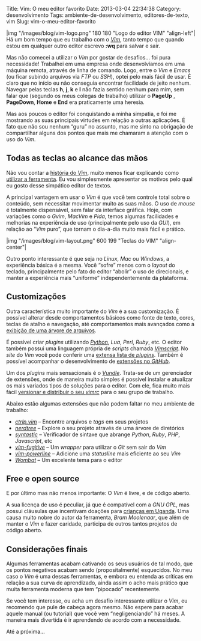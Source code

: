 Title: Vim: O meu editor favorito
Date: 2013-03-04 22:34:38
Category: desenvolvimento
Tags: ambiente-de-desenvolvimento, editores-de-texto, vim
Slug: vim-o-meu-editor-favorito


|img "/images/blog/vim-logo.png" 180 180 "Logo do editor VIM" "align-left"|
Há um bom tempo que eu trabalho com o [*Vim*][],
tanto tempo que quando estou em qualquer outro editor escrevo **:wq**
para salvar e sair.

Mas não comecei a utilizar o *Vim* por gostar de desafios… foi pura
necessidade! Trabalhei em uma empresa onde desenvolvíamos em uma máquina
remota, através de linha de comando. Logo, entre o *Vim* e *Emacs* (ou
ficar subindo arquivos via *FTP* ou *SSH*), optei pelo mais fácil de
usar. É claro que no início eu não conseguia encontrar facilidade de
jeito nenhum. Navegar pelas teclas **h**, **j**, **k** e **l** não fazia
sentido nenhum para mim, sem falar que (segundo os meus colegas de
trabalho) utilizar o **PageUp** , **PageDown**, **Home** e **End** era
praticamente uma heresia.

<!-- PELICAN_END_SUMMARY -->

Mas aos poucos o editor foi conquistando a minha simpatia, e foi me
mostrando as suas principais virtudes em relação a outras aplicações. É
fato que não sou nenhum “guru” no assunto, mas me sinto na obrigação de
compartilhar alguns dos pontos que mais me chamaram a atenção com o uso
do *Vim*.


Todas as teclas ao alcance das mãos
-----------------------------------

Não vou contar a [história do *Vim*][], muito menos ficar explicando
como [utilizar a ferramenta][]. Eu vou simplesmente apresentar os
motivos pelo qual eu gosto desse simpático editor de textos.

A principal vantagem em usar o *Vim* é que você tem controle total sobre
o conteúdo, sem necessitar movimentar muito as suas mãos. O uso de
*mouse* é totalmente dispensável, sem falar da interface gráfica. Hoje,
com variações como o *Gvim*, *MacVim* e *Pida*, temos algumas
facilidades e melhorias na experiência de uso (principalmente pelo uso
da *GUI*), em relação ao “*Vim* puro”, que tornam o dia-a-dia muito mais
fácil e prático.

|img "/images/blog/vim-layout.png" 600 199 "Teclas do VIM" "align-center"|

Outro ponto interessante é que seja no *Linux*, *Mac* ou *Windows*, a
experiência básica é a mesma. Você “sofre” menos com o *layout* do
teclado, principalmente pelo fato do editor “abolir” o uso de
direcionais, e manter a experiência mais “uniforme” independentemente da
plataforma.


Customizações
-------------

Outra característica muito importante do *Vim* é a sua customização. É
possível alterar desde comportamentos básicos como fonte de texto,
cores, teclas de atalho e navegação, até comportamentos mais avançados
como a [exibição de uma árvore de arquivos][].

É possível criar *plugins* utilizando [*Python*][], *Lua*, *Perl*,
*Ruby*, etc. O editor também possui uma linguagem própria de *scripts*
chamada [*Vimscript*][]. No *site* do *Vim* você pode conferir uma
[extensa lista de *plugins*][]. Também é possível acompanhar o
desenvolvimento de [extensões no *GitHub*][].

Um dos *plugins* mais sensacionais é o [*Vundle*][]. Trata-se de um
gerenciador de extensões, onde de maneira muito simples é possível
instalar e atualizar os mais variados tipos de soluções para o editor.
Com ele, fica muito mais fácil [versionar e distribuir o seu *vimrc*][]
para o seu grupo de trabalho.

Abaixo estão algumas extensões que não podem faltar no meu ambiente de
trabalho:

* [*ctrlp.vim*][] – Encontre arquivos e *tags* em seus projetos
* [*nerdtree*][] – Explore o seu projeto através de uma árvore de
    diretórios
* [*syntastic*][] – Verificador de sintaxe que abrange *Python*,
    *Ruby*, *PHP*, *Javascript*, etc
* [*vim-fugitive*][] – Um *wrapper* para utilizar o *Git* sem sair do
    *Vim*
* [*vim-powerline*][] – Adicione uma *statusline* mais eficiente ao
    seu *Vim*
* [*Wombat*][] – Um excelente tema para o editor


Free e open source
------------------

E por último mas não menos importante: O *Vim* é livre, e de código
aberto.

A sua licença de uso é peculiar, já que é compatível com a
*GNU GPL*, mas possui cláusulas que incentivam
doações para [crianças em Uganda][]. Uma causa muito nobre do autor da
ferramenta, *Bram Moolenaar*, que além de manter o *Vim* e fazer
caridade, participa de outros tantos projetos de código aberto.


Considerações finais
--------------------

Algumas ferramentas acabam cativando os seus usuários de tal modo, que
os pontos negativos acabam sendo (propositalmente) esquecidos. No meu
caso o *Vim* é uma dessas ferramentas, e embora eu entenda as críticas
em relação a sua curva de aprendizado, ainda assim o acho mais prático
que muita ferramenta moderna que tem “pipocado” recentemente.

Se você tem interesse, ou acha um desafio interessante utilizar o *Vim*,
eu recomendo que pule de cabeça agora mesmo. Não espere para acabar
aquele manual (ou tutorial) que você vem “negligenciando” há meses. A
maneira mais divertida é ir aprendendo de acordo com a necessidade.

Até a próxima…


  [*Vim*]: http://www.vim.org/
    "Página oficial do Vim"
  [história do *Vim*]: http://en.wikipedia.org/wiki/Vim_(text_editor)
    "Leia mais sobre o Vim na Wikipedia"
  [utilizar a ferramenta]: http://aurelio.net/vim/
    "o site do Aurélio é um dos melhores locais para se aprender Vim"
  [exibição de uma árvore de arquivos]: http://net.tutsplus.com/tutorials/other/vim-essential-plugin-nerdtree/
    "Conheça o NerdTree"
  [*Python*]: {tag}python
    "Leia mais sobre Python"
  [*Vimscript*]: http://en.wikipedia.org/wiki/Vimscript
    "Saiba mais sobre a Vimscript no Wikipedia"
  [extensa lista de *plugins*]: http://www.vim.org/scripts/index.php
    "Vim scripts"
  [extensões no *GitHub*]: https://github.com/vim-scripts
    "vim-scripts no GitHub"
  [*Vundle*]: https://github.com/gmarik/vundle
    "Repositório do Vundle no GitHub"
  [versionar e distribuir o seu *vimrc*]: https://github.com/kplaube/vimfiles
    "Veja o meu vimrc no GitHub"
  [*ctrlp.vim*]: https://github.com/kien/ctrlp.vim
    "Ctrlp no GitHub"
  [*nerdtree*]: https://github.com/scrooloose/nerdtree
    "Nerdtree no GitHub"
  [*syntastic*]: https://github.com/scrooloose/syntastic
    "Syntastic no GitHub"
  [*vim-fugitive*]: https://github.com/tpope/vim-fugitive
    "Vim-fugitive no GitHub"
  [*vim-powerline*]: https://github.com/Lokaltog/vim-powerline
    "Vim-powerline no GitHub"
  [*Wombat*]: https://github.com/vim-scripts/Wombat
    "Wombat no GitHub"
  [crianças em Uganda]: http://www.iccf.nl/news.html
    "Leia os relatórios ICCF"
